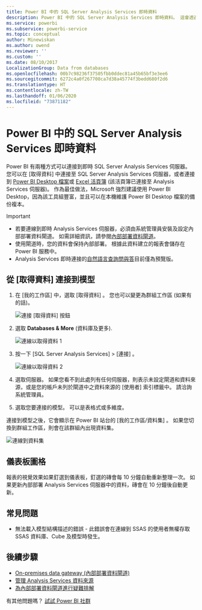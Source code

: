 ```yaml
---
title: Power BI 中的 SQL Server Analysis Services 即時資料
description: Power BI 中的 SQL Server Analysis Services 即時資料。 這會透過針對企業閘道設定的資料來源來完成。
ms.service: powerbi
ms.subservice: powerbi-service
ms.topic: conceptual
author: Minewiskan
ms.author: owend
ms.reviewer: ''
ms.custom: ''
ms.date: 08/10/2017
LocalizationGroup: Data from databases
ms.openlocfilehash: 00b7c98236f37505fbb0ddec81a45b65bf3e3ee6
ms.sourcegitcommit: 6272c4a0f267708ca7d38a45774f3bedd680f2d6
ms.translationtype: HT
ms.contentlocale: zh-TW
ms.lasthandoff: 01/06/2020
ms.locfileid: "73871182"
---
```

# <a name="sql-server-analysis-services-live-data-in-power-bi"></a>Power BI 中的 SQL Server Analysis Services 即時資料

Power BI 有兩種方式可以連接到即時 SQL Server Analysis Services 伺服器。 您可以在 [取得資料]  中連接至 SQL Server Analysis Services 伺服器，或者連接到 [Power BI Desktop 檔案](service-desktop-files.md)或 [Excel 活頁簿](service-excel-workbook-files.md) (該活頁簿已連接至 Analysis Services 伺服器)。 作為最佳做法，Microsoft 強烈建議使用 Power BI Desktop，因為該工具組豐富，並且可以在本機維護 Power BI Desktop 檔案的備份複本。

>[!IMPORTANT]
> * 若要連線到即時 Analysis Services 伺服器，必須由系統管理員安裝及設定內部部署資料閘道。 如需詳細資訊，請參閱[內部部署資料閘道](service-gateway-onprem.md)。
> * 使用閘道時，您的資料會保持內部部署。  根據此資料建立的報表會儲存在 Power BI 服務中。 
> * Analysis Services 即時連接的[自然語言查詢問與答](service-q-and-a-direct-query.md)目前僅為預覽版。

## <a name="to-connect-to-a-model-from-get-data"></a>從 [取得資料] 連接到模型

1. 在 [我的工作區]  中，選取 [取得資料]  。 您也可以變更為群組工作區 (如果有的話)。

   ![連接 [取得資料] 按鈕](media/sql-server-analysis-services-tabular-data/connecttoas_getdatabutton.png)

2. 選取 **Databases & More** (資料庫及更多).

   ![連線以取得資料 1](media/sql-server-analysis-services-tabular-data/connecttoas_getdata_1.png)

3. 按一下 [SQL Server Analysis Services]   >  [連接]  。

   ![連線以取得資料 2](media/sql-server-analysis-services-tabular-data/connecttoas_getdata_2.png)

4. 選取伺服器。 如果您看不到此處列有任何伺服器，則表示未設定閘道和資料來源，或是您的帳戶未列於閘道中之資料來源的 [使用者]  索引標籤中。 請洽詢系統管理員。

5. 選取您要連接的模型。 可以是表格式或多維度。

連接到模型之後，它會顯示在 Power BI 站台的 [我的工作區/資料集]  。 如果您切換到群組工作區，則會在該群組內出現資料集。

![連線到資料集](media/sql-server-analysis-services-tabular-data/connecttoas_dataset_5.png)

## <a name="dashboard-tiles"></a>儀表板圖格

報表的視覺效果如果釘選到儀表板，釘選的磚會每 10 分鐘自動重新整理一次。 如果更新內部部署 Analysis Services 伺服器中的資料，磚會在 10 分鐘後自動更新。

## <a name="common-issues"></a>常見問題

* 無法載入模型結構描述的錯誤 - 此錯誤會在連線到 SSAS 的使用者無權存取 SSAS 資料庫、Cube 及模型時發生。

## <a name="next-steps"></a>後續步驟

* [On-premises data gateway (內部部署資料閘道)](service-gateway-onprem.md)  
* [管理 Analysis Services 資料來源](service-gateway-enterprise-manage-ssas.md)  
* [為內部部署資料閘道進行疑難排解](service-gateway-onprem-tshoot.md)  

有其他問題嗎？ [試試 Power BI 社群](https://community.powerbi.com/)